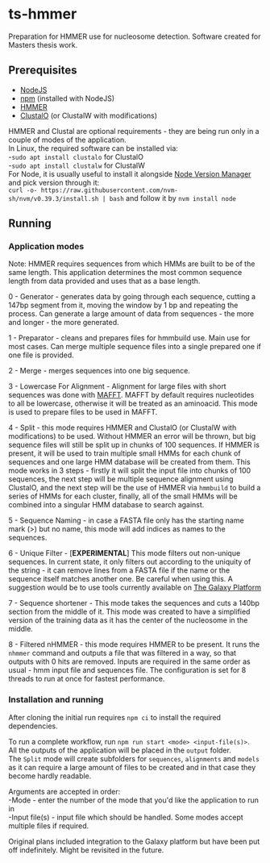 # ts-hmmer

Preparation for HMMER use for nucleosome detection. Software created for Masters thesis work.

## Prerequisites

  - [NodeJS](https://nodejs.org/en)
  - [npm](https://www.npmjs.com/) (installed with NodeJS)
  - [HMMER](http://hmmer.org/)
  - [ClustalO](http://www.clustal.org/) (or ClustalW with modifications)

  HMMER and Clustal are optional requirements - they are being run only in a couple of modes of the application.  
  In Linux, the required software can be installed via:  
  -`sudo apt install clustalo` for ClustalO  
  -`sudo apt install clustalw` for ClustalW  
  For Node, it is usually useful to install it alongside [Node Version Manager](https://github.com/nvm-sh/nvm) and pick version through it:  
  `curl -o- https://raw.githubusercontent.com/nvm-sh/nvm/v0.39.3/install.sh | bash` and follow it by `nvm install node`  
  
## Running

### Application modes

Note: HMMER requires sequences from which HMMs are built to be of the same length. This application determines the most common sequence length from data provided and uses that as a base length.

0 - Generator - generates data by going through each sequence, cutting a 147bp segment from it, moving the window by 1 bp and repeating the process. Can generate a large amount of data from sequences - the more and longer - the more generated.

1 - Preparator - cleans and prepares files for hmmbuild use. Main use for most cases. Can merge multiple sequence files into a single prepared one if one file is provided.

2 - Merge - merges sequences into one big sequence.

3 - Lowercase For Alignment - Alignment for large files with short sequences was done with [MAFFT](https://mafft.cbrc.jp/alignment/server/large.html?aug31). MAFFT by default requires nucleotides to all be lowercase, otherwise it will be treated as an aminoacid. This mode is used to prepare files to be used in MAFFT.

4 - Split - this mode requires HMMER and ClustalO (or ClustalW with modifications) to be used. Without HMMER an error will be thrown, but big sequence files will still be split up in chunks of 100 sequences. If HMMER is present, it will be used to train multiple small HMMs for each chunk of sequences and one large HMM database will be created from them.  This mode works in 3 steps - firstly it will split the input file into chunks of 100 sequences, the next step will be multiple sequence alignment using ClustalO, and the next step will be the use of HMMER via `hmmbuild` to build a series of HMMs for each cluster, finally, all of the small HMMs will be combined into a singular HMM database to search against.

5 - Sequence Naming - in case a FASTA file only has the starting name mark (>) but no name, this mode will add indices as names to the sequences.

6 - Unique Filter - [**EXPERIMENTAL**] This mode filters out non-unique sequences. In current state, it only filters out according to the uniquity of the string - it can remove lines from a FASTA file if the name or the sequence itself matches another one. Be careful when using this.
A suggestion would be to use tools currently available on [The Galaxy Platform](https://usegalaxy.org/)

7 - Sequence shortener - This mode takes the sequences and cuts a 140bp section from the middle of it. This mode was created to have a simplified version of the training data as it has the center of the nucleosome in the middle.

8 - Filtered nHMMER - this mode requires HMMER to be present. It runs the `nhmmer` command and outputs a file that was filtered in a way, so that outputs with 0 hits are removed. Inputs are required in the same order as usual - hmm input file and sequences file. The configuration is set for 8 threads to run at once for fastest performance.

### Installation and running

After cloning the initial run requires `npm ci` to install the required dependencies.

To run a complete workflow, run `npm run start <mode> <input-file(s)>`.  
All the outputs of the application will be placed in the `output` folder.  
The `Split` mode will create subfolders for `sequences`, `alignments` and `models` as it can require a large amount of files to be created and in that case they become hardly readable.  

Arguments are accepted in order:  
  -Mode - enter the number of the mode that you'd like the application to run in  
  -Input file(s) - input file which should be handled. Some modes accept multiple files if required.  

Original plans included integration to the Galaxy platform but have been put off indefinitely. Might be revisited in the future.
